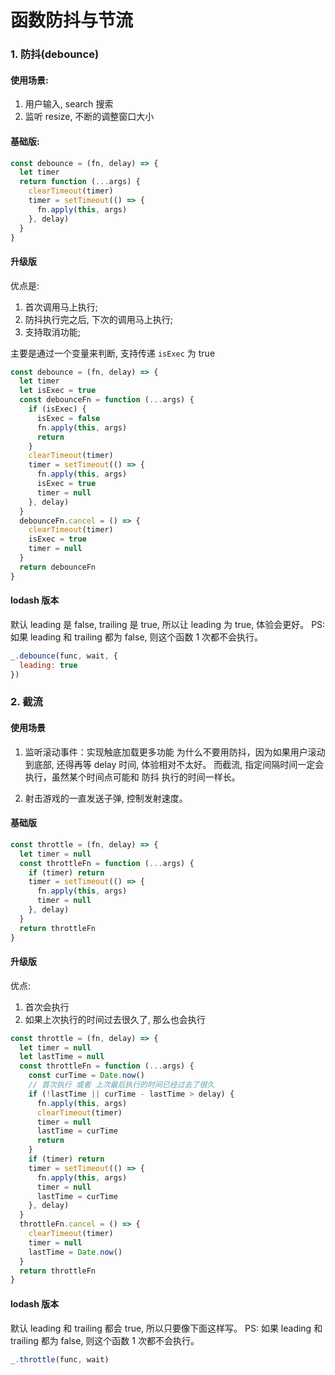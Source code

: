 # 函数防抖与节流

### 1. 防抖(debounce)

#### 使用场景:

1. 用户输入, search 搜索
2. 监听 resize, 不断的调整窗口大小

#### 基础版:

```js
const debounce = (fn, delay) => {
  let timer
  return function (...args) {
    clearTimeout(timer)
    timer = setTimeout(() => {
      fn.apply(this, args)
    }, delay)
  }
}
```

#### 升级版

优点是:

1. 首次调用马上执行;
2. 防抖执行完之后, 下次的调用马上执行;
3. 支持取消功能;

主要是通过一个变量来判断, 支持传递 `isExec` 为 true

```js
const debounce = (fn, delay) => {
  let timer
  let isExec = true
  const debounceFn = function (...args) {
    if (isExec) {
      isExec = false
      fn.apply(this, args)
      return
    }
    clearTimeout(timer)
    timer = setTimeout(() => {
      fn.apply(this, args)
      isExec = true
      timer = null
    }, delay)
  }
  debounceFn.cancel = () => {
    clearTimeout(timer)
    isExec = true
    timer = null
  }
  return debounceFn
}
```

#### lodash 版本

默认 leading 是 false, trailing 是 true, 所以让 leading 为 true, 体验会更好。
PS: 如果 leading 和 trailing 都为 false, 则这个函数 1 次都不会执行。

```js
_.debounce(func, wait, {
  leading: true
})
```

### 2. 截流

#### 使用场景

1. 监听滚动事件：实现触底加载更多功能
   为什么不要用防抖，因为如果用户滚动到底部, 还得再等 delay 时间, 体验相对不太好。
   而截流, 指定间隔时间一定会执行，虽然某个时间点可能和 防抖 执行的时间一样长。

2. 射击游戏的一直发送子弹, 控制发射速度。

#### 基础版

```js
const throttle = (fn, delay) => {
  let timer = null
  const throttleFn = function (...args) {
    if (timer) return
    timer = setTimeout(() => {
      fn.apply(this, args)
      timer = null
    }, delay)
  }
  return throttleFn
}
```

#### 升级版

优点:

1. 首次会执行
2. 如果上次执行的时间过去很久了, 那么也会执行

```js
const throttle = (fn, delay) => {
  let timer = null
  let lastTime = null
  const throttleFn = function (...args) {
    const curTime = Date.now()
    // 首次执行 或者 上次最后执行的时间已经过去了很久
    if (!lastTime || curTime - lastTime > delay) {
      fn.apply(this, args)
      clearTimeout(timer)
      timer = null
      lastTime = curTime
      return
    }
    if (timer) return
    timer = setTimeout(() => {
      fn.apply(this, args)
      timer = null
      lastTime = curTime
    }, delay)
  }
  throttleFn.cancel = () => {
    clearTimeout(timer)
    timer = null
    lastTime = Date.now()
  }
  return throttleFn
}
```

#### lodash 版本

默认 leading 和 trailing 都会 true, 所以只要像下面这样写。
PS: 如果 leading 和 trailing 都为 false, 则这个函数 1 次都不会执行。

```js
_.throttle(func, wait)
```
